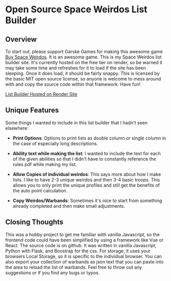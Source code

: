 # Open Source Space Weirdos List Builder
## Overview
To start out, please support Garske Games for making this awesome game [Buy Space Weirdos](https://www.wargamevault.com/product/359157/Space-Weirdos). It is an awesome game. This is my Space Weirdos list builder site. It's currently hosted on the free tier on render, so be warned it may take some time and refreshes for it to load if the site has been sleeping. Once it does load, it should be fairly snappy. This is licensed by the  basic MIT open source license, so anyone is welcome to mess around with and copy the source code within that framework. Have fun!

[List Builder Hosted on Render Site](https://spaceweirdoslistbuilder.onrender.com/)

## Unique Features
Some things I wanted to include in this list builder that I hadn't seen elsewhere:

- **Print Options**: Options to print lists as double column or single column in the case of especially long descriptions.

- **Ability text while making the list**: I wanted to include the text for each of the given abilities so that I didn't have to constantly reference the rules pdf while making my list.

- **Allow Copies of individual weirdos**: This says more about how I make lists. I like to have 2-3 unique weirdos and then 3-4 basic troops. This allows you to only print the unique profiles and still get the benefits of the auto point calculation.

- **Copy Weirdos/Warbands**: Sometimes it's nice to start from something already completed and then make small adjustments.

## Closing Thoughts
This was a hobby project to get me familiar with vanilla Javascript, so the frontend code could have been simplified by using a framework like Vue or React. The source code is on github. It was written in vanilla Javascript, Python with Flask, and Boostrap for the css. For storage, it uses your browsers Local Storage, so it is specific to the individual browser. You can also export your collection of warbands as json text that you can paste into the area to reload the list of warbands. Feel free to throw out any suggestions or if you find any bugs or typos.
